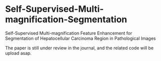 # Self-Supervised-Multi-magnification-Segmentation
Self-Supervised Multi-magnification Feature Enhancement for Segmentation of Hepatocellular Carcinoma Region in Pathological Images 


The paper is still under review in the journal, and the related code will be upload asap.
